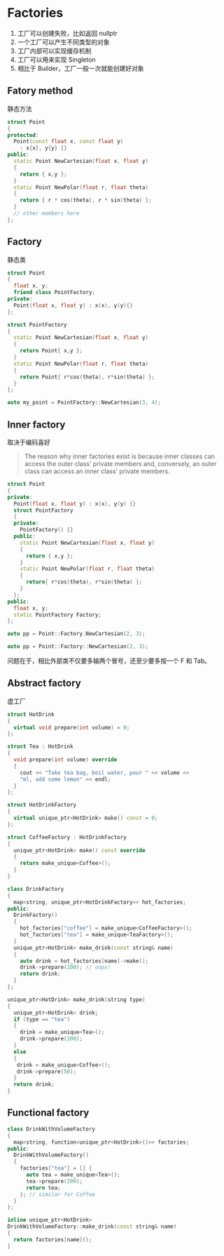 # Factories
1. 工厂可以创建失败，比如返回 nullptr
2. 一个工厂可以产生不同类型的对象
3. 工厂内部可以实现缓存机制
4. 工厂可以用来实现 Singleton
5. 相比于 Builder，工厂一般一次就能创建好对象

## Fatory method
静态方法
```cpp
struct Point
{
protected:
  Point(const float x, const float y)
    : x{x}, y{y} {}
public:
  static Point NewCartesian(float x, float y)
  {
    return { x,y };
  }
  static Point NewPolar(float r, float theta)
  {
    return { r * cos(theta), r * sin(theta) };
  }
  // other members here
};
```

## Factory
静态类
```cpp
struct Point
{
  float x, y;
  friend class PointFactory;
private:
  Point(float x, float y) : x(x), y(y){}
};
```
```cpp
struct PointFactory
{
  static Point NewCartesian(float x, float y)
  {
    return Point{ x,y };
  }
  static Point NewPolar(float r, float theta)
  {
    return Point{ r*cos(theta), r*sin(theta) };
  }
};
```
```cpp
auto my_point = PointFactory::NewCartesian(3, 4);
```

## Inner factory
取决于编码喜好

> The reason why inner factories exist is because inner classes can 
access the outer class’ private members and, conversely, an outer class 
can access an inner class’ private members.

```cpp
struct Point
{
private:
  Point(float x, float y) : x(x), y(y) {}
  struct PointFactory
  {
  private:
    PointFactory() {}
  public:
    static Point NewCartesian(float x, float y)
    {
      return { x,y };
    }
    static Point NewPolar(float r, float theta)
    {
      return{ r*cos(theta), r*sin(theta) };
    }
  };
public:
  float x, y;
  static PointFactory Factory;
};
```
```cpp
auto pp = Point::Factory.NewCartesian(2, 3);
```
```cpp
auto pp = Point::Factory::NewCartesian(2, 3);
```
问题在于，相比外部类不仅要多输两个冒号，还至少要多按一个 F 和 Tab。

## Abstract factory
虚工厂

```cpp
struct HotDrink
{
  virtual void prepare(int volume) = 0;
};
```
```cpp
struct Tea : HotDrink
{
  void prepare(int volume) override
  {
    cout << "Take tea bag, boil water, pour " << volume << 
    "ml, add some lemon" << endl;
  }
};
```
```cpp
struct HotDrinkFactory
{
  virtual unique_ptr<HotDrink> make() const = 0;
};

struct CoffeeFactory : HotDrinkFactory
{
  unique_ptr<HotDrink> make() const override
  {
    return make_unique<Coffee>();
  }
}

class DrinkFactory
{
  map<string, unique_ptr<HotDrinkFactory>> hot_factories;
public:
  DrinkFactory()
  {
    hot_factories["coffee"] = make_unique<CoffeeFactory>();
    hot_factories["tea"] = make_unique<TeaFactory>();
  }
  unique_ptr<HotDrink> make_drink(const string& name)
  {
    auto drink = hot_factories[name]->make();
    drink->prepare(200); // oops!
    return drink;
  }
};
```
```cpp
unique_ptr<HotDrink> make_drink(string type)
{
  unique_ptr<HotDrink> drink;
  if (type == "tea")
  {
    drink = make_unique<Tea>();
    drink->prepare(200);
  }
  else
  {
   drink = make_unique<Coffee>();
   drink->prepare(50);
  }
  return drink;
}
```

## Functional factory
```cpp
class DrinkWithVolumeFactory
{
  map<string, function<unique_ptr<HotDrink>()>> factories;
public:
  DrinkWithVolumeFactory()
  {
    factories["tea"] = [] {
      auto tea = make_unique<Tea>();
      tea->prepare(200);
      return tea;
    }; // similar for Coffee
  }
};

inline unique_ptr<HotDrink>
DrinkWithVolumeFactory::make_drink(const string& name)
{
  return factories[name]();
}
```